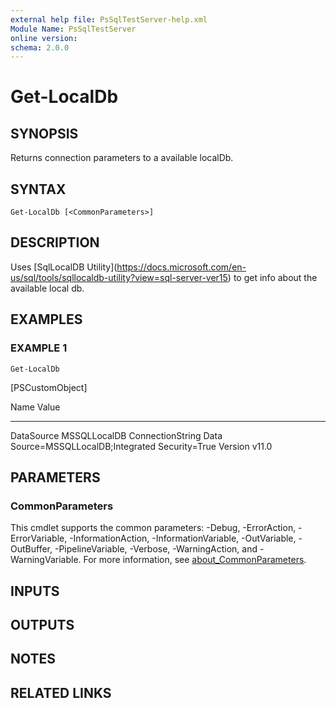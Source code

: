 ```yaml
---
external help file: PsSqlTestServer-help.xml
Module Name: PsSqlTestServer
online version:
schema: 2.0.0
---
```


# Get-LocalDb

## SYNOPSIS
Returns connection parameters to a available localDb.

## SYNTAX

```
Get-LocalDb [<CommonParameters>]
```

## DESCRIPTION
Uses \[SqlLocalDB Utility\](https://docs.microsoft.com/en-us/sql/tools/sqllocaldb-utility?view=sql-server-ver15) to get info about the available local db.

## EXAMPLES

### EXAMPLE 1
```
Get-LocalDb
```

\[PSCustomObject\]

Name                           Value
----                           -----
DataSource                     MSSQLLocalDB
ConnectionString               Data Source=MSSQLLocalDB;Integrated Security=True
Version                        v11.0

## PARAMETERS

### CommonParameters
This cmdlet supports the common parameters: -Debug, -ErrorAction, -ErrorVariable, -InformationAction, -InformationVariable, -OutVariable, -OutBuffer, -PipelineVariable, -Verbose, -WarningAction, and -WarningVariable. For more information, see [about_CommonParameters](http://go.microsoft.com/fwlink/?LinkID=113216).

## INPUTS

## OUTPUTS

## NOTES

## RELATED LINKS
